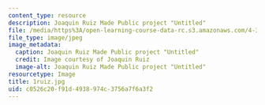 ```yaml
---
content_type: resource
description: Joaquin Ruiz Made Public project "Untitled"
file: /media/https%3A/open-learning-course-data-rc.s3.amazonaws.com/4-301-introduction-to-the-visual-arts-spring-2007/c0526c20f91d4938974c3756a7f6a3f2_1ruiz.jpg
file_type: image/jpeg
image_metadata:
  caption: Joaquin Ruiz Made Public project "Untitled"
  credit: Image courtesy of Joaquin Ruiz
  image-alt: Joaquin Ruiz Made Public project "Untitled"
resourcetype: Image
title: 1ruiz.jpg
uid: c0526c20-f91d-4938-974c-3756a7f6a3f2
---
```

